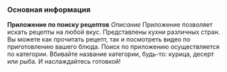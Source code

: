 ### Основная информация

**Приложение по поиску рецептов**
_Описание_
Приложение позволяет искать рецепты на любой вкус. Представлены кухни различных стран.
Вы можете как прочитать рецепт, так и посмотреть видео по приготовлению вашего блюда.
Поиск по приложению осуществляется по категории. Вбивайте название категории, будь-то: курица, десерт или рыба.
И наслаждайтесь готовкой!
